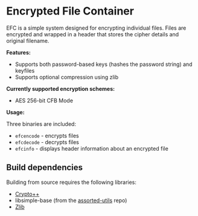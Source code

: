 Encrypted File Container
========================

EFC is a simple system designed for encrypting individual files. Files are encrypted and wrapped in a header that stores the cipher details and original filename.

**Features:**

- Supports both password-based keys (hashes the password string) and keyfiles
- Supports optional compression using zlib

**Currently supported encryption schemes:**

- AES 256-bit CFB Mode

**Usage:**

Three binaries are included:

- `efcencode` - encrypts files
- `efcdecode` - decrypts files
- `efcinfo` - displays header information about an encrypted file


Build dependencies
------------------

Building from source requires the following libraries:

- [Crypto++](http://www.cryptopp.com/)
- libsimple-base (from the [assorted-utils](https://github.com/adamrehn/assorted-utils) repo)
- [Zlib](http://www.zlib.net/)
